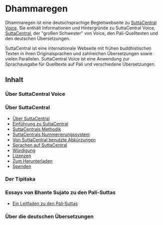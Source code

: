 # Dhammaregen
Dhammaregen ist eine deutschsprachige Begleitwebseite zu [SuttaCentral Voice](https://voice.suttacentral.net/scv/index.html#/sutta). Sie enthält Informationen und Hintergründe zu SuttaCentral Voice, [SuttaCentral](https://suttacentral.net/), der "großen Schwester" von Voice, den Pali-Quelltexten und den deutschen Übersetzungen.

SuttaCentral ist eine internationale Webseite mit frühen buddhistischen Texten in ihren Originalsprachen und zahlreichen Übersetzungen sowie vielen Parallelen. SuttaCentral Voice ist eine Anwendung zur Sprachausgabe für Quelltexte auf Pali und verschiedene Übersetzungen.

## Inhalt
### Über SuttaCentral Voice
### Über SuttaCentral
- [Über SuttaCentral](https://sc-voice.github.io/Dhammaregen/docs/uber-suttacentral/uber-suttacentral)
- [Einführung zu SuttaCentral](https://github.com/sc-voice/Dhammaregen/blob/master/docs/uber-suttacentral/einfurung-zu-suttacentral.md)
- [SuttaCentrals Methodik](https://sc-voice.github.io/Dhammaregen/docs/uber-suttacentral/methodik-und-quellen)
- [SuttaCentrals Nummerierungssystem](https://github.com/sc-voice/Dhammaregen/blob/master/docs/uber-suttacentral/nummerierung-der-suttas.md)
- [Von SuttaCentral benutzte Abkürzungen](https://github.com/sc-voice/Dhammaregen/blob/master/docs/uber-suttacentral/abkurzungen.md)
- [Sprachen auf SuttaCentral](https://github.com/sc-voice/Dhammaregen/blob/master/docs/uber-suttacentral/sprachen-auf-suttacentral.md)
- [Würdigung](https://github.com/sc-voice/Dhammaregen/blob/master/docs/uber-suttacentral/wurdigung.md)
- [Lizenzen](https://github.com/sc-voice/Dhammaregen/blob/master/docs/uber-suttacentral/lizenzen.md)
- [Zum Herunterladen](https://github.com/sc-voice/Dhammaregen/blob/master/docs/uber-suttacentral/zum-herunterladen.md)
- [Spenden](https://github.com/sc-voice/Dhammaregen/blob/master/docs/uber-suttacentral/spenden-an-suttacentral.md)
### Der Tipitaka
### Essays von Bhante Sujato zu den Pali-Suttas
- [Ein Leitfaden zu den Pali‐Suttas](https://github.com/sc-voice/Dhammaregen/blob/master/docs/uber-die-pali-suttas/ein-leitfaden-zu-den-pali-suttas.md)
### Über die deutschen Übersetzungen
